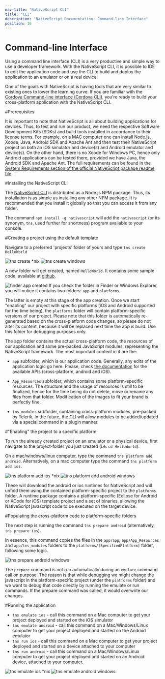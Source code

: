 ```yaml
---
nav-title: "NativeScript CLI"
title: "CLI"
description: "NativeScript Documentation: Command-line Interface"
position: 16
---
```


# Command-line Interface

Using a command line interface (CLI) is a very productive and simple way to use a developer framework. With the NativeScript CLI, it is possible to IDE to edit the application code and use the CLI to build and deploy the application to an emulator or on a real device.

One of the goals with NativeScript is having tools that are very similar to existing ones to lower the learning curve. If you are familiar with the [Cordova Command-line interface (Cordova CLI)](http://cordova.apache.org/docs/en/3.6.0/guide_cli_index.md.html), you're ready to build your cross-platform application with the NativeScript CLI.

#Prerequisites

It is important to note that NativeScript is all about building applications for devices. Thus, to test and run our product, we need the respective Software Development Kits (SDKs) and build tools installed in accordance to their license terms. For example, on a MAC computer one can install Node.js, Xcode, Java, Android SDK and Apache Ant and then test their NativeScript project on both an iOS simulator and device(s) and Android emulator and device(s). On the other hand, there is no Xcode for Windows PC, hence only Android applications can be tested there, provided we have Java, the Android SDK and Apache Ant. The full requirements can be found in the [System Requirements section of the official NativeScript package readme file](https://www.npmjs.org/package/nativescript#system-requirements).

#Installing the NativeScript CLI

The [NativeScript CLI](https://www.npmjs.org/package/nativescript) is distributed as a Node.js NPM package. Thus, its installation is as simple as installing any other NPM package. It is recommended that you install it globally so that you can access it from any folder.

The command `npm install -g nativescript` will add the `nativescript` (or its synonym, `tns`, used further for shortness) program available to your console.

#Creating a project using the default template

Navigate to a preferred 'projects' folder of yours and type `tns create HelloWorld`

![tns create *nix](img/cli/tns-create-unix.png "tns create *nix")
![tns create windows](img/cli/tns-create-windows.png "tns create windows")

A new folder will get created, named `HelloWorld`. It contains some sample code, available at [github](https://github.com/NativeScript/template-hello-world).

![finder app created](img/cli/finder-app-created.png "finder app created")
If you check the folder in Finder or Windows Explorer, you will notice it contains two folders: `app` and `platforms`.

The latter is empty at this stage of the app creation. Once we start "enabling" our project with specific platforms (iOS and Android supported for the time being), the `platforms` folder will contain platform-specific versions of our project. Please note that this folder is automatically re-generated based on the cross-platform code changes, so please do not alter its content, because it will be replaced next time the app is build. Use this folder for debugging purposes only.

The app folder contains the actual cross-platform code, the resources of our application and some pre-packed JavaScript modules, representing the NativeScript framework. The most important content in it are the:

- `app` subfolder, which is our application code. Generally, any edits of the application logic go here. Please, check [the documentation](https://github.com/nativescript/docs) for the available APIs (cross-platform, android and iOS).

- `App_Resources` subfolder, which contains some platform-specific resources. The structure and the usage of resources is still to be finalized, hence for the time being do not delete, move or rename any files from that folder. Modification of the images to fit your brand is perfectly fine.

- `tns_modules` subfolder, containing cross-platform modules, pre-packed by Telerik. In the future, the CLI will allow modules to be added/updated via a special command in a plugin manner.

#"Enabling" the project to a specific platform

To run the already created project on an emulator or a physical device, first navigate to the project-folder you just created (i.e. `cd HelloWorld`).

On a mac/windows/linux computer, type the command `tns platform add android`. Alternatively, on a mac computer type the command `tns platform add ios`.

![tns platform add ios *nix](img/cli/tns-platform-add-ios-unix.png "tns platform add ios *nix")
![tns platform add android windows](img/cli/tns-platform-add-android-windows.png "tns platform add android windows")

These will download the android or ios runtimes for NativeScript and will unfold them using the contained platform-specific project to the `platforms` folder. A runtime package contains a platform-specific (Eclipse for Android or XCode for iOS) template project and a set of binaries, allowing the NativeScript javascript code to be executed on the target device.

#Populating the cross-platform code to platform-specific folders

The next step is running the command `tns prepare android` (alternatively, `tns prepare ios`).

In essence, this command copies the files in the `app/app`, `app/App_Resources` and `app/tns_modules` folders to the `platforms/[SpecifiedPlatform]` folder, following some logic.

![tns prepare android windows](img/cli/tns-prepare-android-windows.png "tns prepare android windows")

The `prepare` command is not run automatically during an `emulate` command call on purpose. The reason is that while debugging we might change the javascript in the platform-specific project (under the `platforms` folder) and we want to debug that code directly by running the emulate or run commands. If the prepare command was called, it would overwrite our changes.

#Running the application

- `tns emulate ios` - call this command on a Mac computer to get your project deployed and started on the iOS simulator
- `tns emulate android` - call this command on a Mac/Windows/Linux computer to get your project deployed and started on the Android emulator
-  `tns run ios` - call this command on a Mac computer to get your project deployed and started on a device attached to your computer
-  `tns run android` - call this command on a Mac/Windows/Linux computer to get your project deployed and started on an Android device, attached to your computer.

![tns emulate ios *nix](img/cli/tns-emulate-ios-unix.png "tns emulate ios *nix")
![tns emulate android windows](img/cli/tns-emulate-android-windows.png "tns emulate android windows")


